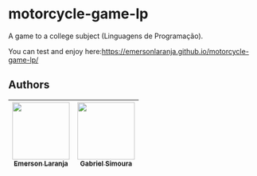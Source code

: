 # motorcycle-game-lp

A game to a college subject (Linguagens de Programação). 

You can test and enjoy here:https://emersonlaranja.github.io/motorcycle-game-lp/

## Authors

| [<img src="https://avatars.githubusercontent.com/u/21970707?v=4" width=115><br><sub>Emerson Laranja</sub>](https://github.com/EmersonLaranja) |  [<img src="https://avatars.githubusercontent.com/u/55196034?v=4" width=115><br><sub>Gabriel Simoura</sub>](https://github.com/gabrielSSimoura) |
| :---: | :---: |
